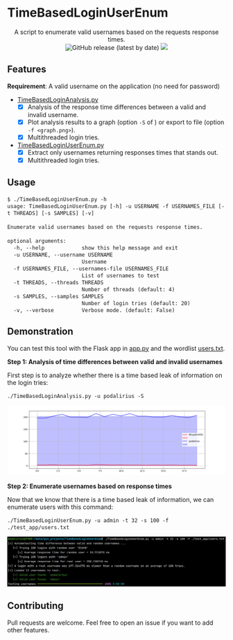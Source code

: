 # TimeBasedLoginUserEnum

<p align="center">
  A script to enumerate valid usernames based on the requests response times.
  <br>
  <img alt="GitHub release (latest by date)" src="https://img.shields.io/github/v/release/p0dalirius/TimeBasedLoginUserEnum">
  <a href="https://twitter.com/intent/follow?screen_name=podalirius_" title="Follow"><img src="https://img.shields.io/twitter/follow/podalirius_?label=Podalirius&style=social"></a>
  <br>
</p>

## Features

**Requirement**: A valid username on the application (no need for password)

 - [TimeBasedLoginAnalysis.py](./TimeBasedLoginAnalysis.py)
   + [x] Analysis of the response time differences between a valid and invalid username.
   + [x] Plot analysis results to a graph (option `-S` of ) or export to file (option `-f <graph.png>`).
   + [x] Multithreaded login tries.
 
 - [TimeBasedLoginUserEnum.py](./TimeBasedLoginUserEnum.py)
   + [x] Extract only usernames returning responses times that stands out.
   + [x] Multithreaded login tries.
   
## Usage

```
$ ./TimeBasedLoginUserEnum.py -h
usage: TimeBasedLoginUserEnum.py [-h] -u USERNAME -f USERNAMES_FILE [-t THREADS] [-s SAMPLES] [-v]

Enumerate valid usernames based on the requests response times.

optional arguments:
  -h, --help            show this help message and exit
  -u USERNAME, --username USERNAME
                        Username
  -f USERNAMES_FILE, --usernames-file USERNAMES_FILE
                        List of usernames to test
  -t THREADS, --threads THREADS
                        Number of threads (default: 4)
  -s SAMPLES, --samples SAMPLES
                        Number of login tries (default: 20)
  -v, --verbose         Verbose mode. (default: False)

```

## Demonstration

You can test this tool with the Flask app in [app.py](./test_app/app.py) and the wordlist [users.txt](./test_app/users.txt). 

**Step 1: Analysis of time differences between valid and invalid usernames**

First step is to analyze whether there is a time based leak of information on the login tries:

```
./TimeBasedLoginAnalysis.py -u podalirius -S
```

![](./.github/graph.png)

**Step 2: Enumerate usernames based on response times**

Now that we know that there is a time based leak of information, we can enumerate users with this command:

```
./TimeBasedLoginUserEnum.py -u admin -t 32 -s 100 -f ./test_app/users.txt
```

![](./.github/example.png)

## Contributing

Pull requests are welcome. Feel free to open an issue if you want to add other features.
